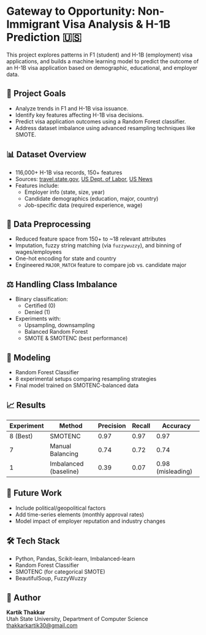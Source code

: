 # Gateway to Opportunity: Non-Immigrant Visa Analysis & H-1B Prediction 🇺🇸

This project explores patterns in F1 (student) and H-1B (employment) visa applications, and builds a machine learning model to predict the outcome of an H-1B visa application based on demographic, educational, and employer data.

## 📌 Project Goals
- Analyze trends in F1 and H-1B visa issuance.
- Identify key features affecting H-1B visa decisions.
- Predict visa application outcomes using a Random Forest classifier.
- Address dataset imbalance using advanced resampling techniques like SMOTE.

## 📊 Dataset Overview
- 116,000+ H-1B visa records, 150+ features
- Sources: [travel.state.gov](https://travel.state.gov/), [US Dept. of Labor](https://www.dol.gov/), [US News](https://www.usnews.com/)
- Features include:
  - Employer info (state, size, year)
  - Candidate demographics (education, major, country)
  - Job-specific data (required experience, wage)

## 🧹 Data Preprocessing
- Reduced feature space from 150+ to ~18 relevant attributes
- Imputation, fuzzy string matching (via `fuzzywuzzy`), and binning of wages/employees
- One-hot encoding for state and country
- Engineered `MAJOR_MATCH` feature to compare job vs. candidate major

## ⚖️ Handling Class Imbalance
- Binary classification:
  - Certified (0)
  - Denied (1)
- Experiments with:
  - Upsampling, downsampling
  - Balanced Random Forest
  - SMOTE & SMOTENC (best performance)

## 🧠 Modeling
- Random Forest Classifier
- 8 experimental setups comparing resampling strategies
- Final model trained on SMOTENC-balanced data

## 📈 Results

| Experiment | Method | Precision | Recall | Accuracy |
|------------|--------|-----------|--------|----------|
| 8 (Best)   | SMOTENC | 0.97 | 0.97 | 0.97 |
| 7          | Manual Balancing | 0.74 | 0.72 | 0.74 |
| 1          | Imbalanced (baseline) | 0.39 | 0.07 | 0.98 (misleading) |

## 🔮 Future Work
- Include political/geopolitical factors
- Add time-series elements (monthly approval rates)
- Model impact of employer reputation and industry changes

## 🛠️ Tech Stack
- Python, Pandas, Scikit-learn, Imbalanced-learn
- Random Forest Classifier
- SMOTENC (for categorical SMOTE)
- BeautifulSoup, FuzzyWuzzy

## 📌 Author
**Kartik Thakkar**  
Utah State University, Department of Computer Science  
[thakkarkartik30@gmail.com](mailto:thakkarkartik30@gmail.com)
